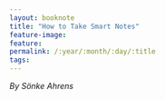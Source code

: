 ```yaml
---
layout: booknote
title: "How to Take Smart Notes"
feature-image: 
feature:
permalink: /:year/:month/:day/:title
tags: 
---
```


_By Sönke Ahrens_
